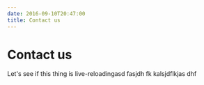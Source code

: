 ```yaml
---
date: 2016-09-10T20:47:00
title: Contact us
---
```


# Contact us

Let's see if this thing is live-reloadingasd fasjdh fk kalsjdflkjas dhf